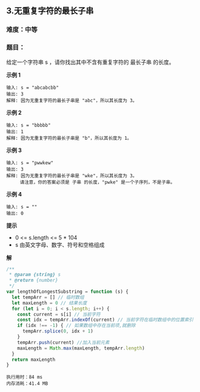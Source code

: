 ## 3.无重复字符的最长子串
### 难度：中等  

### 题目：  
给定一个字符串 s ，请你找出其中不含有重复字符的 最长子串 的长度。


**示例 1**

```
输入: s = "abcabcbb"
输出: 3 
解释: 因为无重复字符的最长子串是 "abc"，所以其长度为 3。
```
**示例 2**

```
输入: s = "bbbbb"
输出: 1
解释: 因为无重复字符的最长子串是 "b"，所以其长度为 1。
```
**示例 3**

```
输入: s = "pwwkew"
输出: 3
解释: 因为无重复字符的最长子串是 "wke"，所以其长度为 3。
     请注意，你的答案必须是 子串 的长度，"pwke" 是一个子序列，不是子串。
```
**示例 4**

```
输入: s = ""
输出: 0
```

**提示**
+ 0 <= s.length <= 5 * 104
+ s 由英文字母、数字、符号和空格组成

**解**
```js
/**
 * @param {string} s
 * @return {number}
 */
var lengthOfLongestSubstring = function (s) {
  let tempArr = [] // 临时数组
  let maxLength = 0 // 结果长度
  for (let i = 0; i < s.length; i++) {
    const current = s[i] // 当前字符
    const idx = tempArr.indexOf(current) // 当前字符在临时数组中的位置索引
    if (idx !== -1) { // 如果数组中存在当前项,就删除
      tempArr.splice(0, idx + 1)
    }
    tempArr.push(current) //加入当前元素
    maxLength = Math.max(maxLength, tempArr.length)
  }
  return maxLength
}
```
```
执行用时：84 ms
内存消耗：41.4 MB
```
